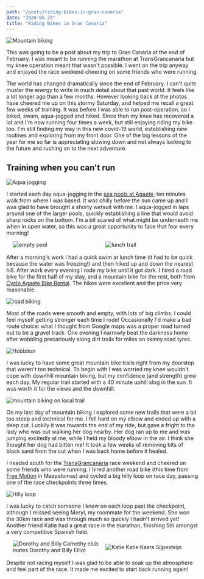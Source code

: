 ```yaml
---
path: "/posts/riding-bikes-in-gran-canaria"
date: "2020-05-23"
title: "Riding Bikes in Gran Canaria"
---
```


![Mountain biking](../images/riding-bikes-in-gran-canaria/mtb-gc.jpg)

This was going to be a post about my trip to Gran Canaria at the end of February. I was meant to be running the marathon at TransGrancanaria but my knee operation meant that wasn't possible. I went on the trip anyway and enjoyed the race weekend cheering on some friends who were running.

<!-- end -->

The world has changed dramatically since the end of February. I can't quite muster the energy to write in much detail about that past world. It feels like a lot longer ago than a few months. However looking back at the photos have cheered me up on this stormy Saturday, and helped me recall a great few weeks of training. It was before I was able to run post-operation, so I biked, swam, aqua-jogged and hiked. Since then my knee has recovered a lot and I'm now running four times a week, but still enjoying riding my bike too. I'm still finding my way in this new covid-19 world, establishing new routines and exploring from my front door. One of the big lessons of the year for me so far is appreciating slowing down and not always looking to the future and rushing on to the next adventure.

## Training when you can't run

![Aqua jogging](../images/riding-bikes-in-gran-canaria/aqua-jogging.jpg)

I started each day aqua-jogging in the [sea pools at Agaete](https://www.hellocanaryislands.com/natural-pools/gran-canaria/las-salinas-de-agaete/), ten minutes walk from where I was based. It was chilly before the sun came up and I was glad to have brought a shorty wetsuit with me. I aqua-jogged in laps around one of the larger pools, quickly establishing a line that would avoid sharp rocks on the bottom. I'm a bit scared of what might be underneath me when in open water, so this was a great opportunity to face that fear every morning!

<div style="display: flex; justify-content: space-evenly; margin-bottom: 1rem;">
    <div style="width: 45%">
        <img src="../images/riding-bikes-in-gran-canaria/empty-pool.jpg" alt="empty pool">
    </div>
    <div style="width: 45%">
        <img src="../images/riding-bikes-in-gran-canaria/lunch-trail.jpg" alt="lunch trail">
    </div>
</div>

After a morning's work I had a quick swim at lunch time (it had to be quick because the water was freezing!) and then hiked up and down the nearest hill. After work every evening I rode my bike until it got dark. I hired a road bike for the first half of my stay, and a mountain bike for the rest, both from [Cyclo Agaete Bike Rental](https://www.facebook.com/Cyclo-Agaete-Bike-Rental-641591279633781/). The bikes were excellent and the price very reasonable.

![road biking](../images/riding-bikes-in-gran-canaria/bike-view.jpg)

Most of the roads were smooth and empty, with lots of big climbs. I could feel myself getting stronger each time I rode! Occasionally I'd make a bad route choice: what I thought from Google maps was a proper road turned out to be a gravel track. One evening I narrowly beat the darkness home after wobbling precariously along dirt trails for miles on skinny road tyres.

![Hobbiton](../images/riding-bikes-in-gran-canaria/hobbit-land.jpg)

I was lucky to have some great mountain bike trails right from my doorstep that weren't too technical. To begin with I was worried my knee wouldn't cope with downhill mountain biking, but my confidence (and strength) grew each day. My regular trail started with a 40 minute uphill slog in the sun. It was worth it for the views and the downhill.

![mountain biking on local trail](../images/riding-bikes-in-gran-canaria/mtb-2.jpg)

On my last day of mountain biking I explored some new trails that were a bit too steep and technical for me. I fell hard on my elbow and ended up with a deep cut. Luckily it was towards the end of my ride, but gave a fright to the lady who was out walking her dog nearby. Her dog ran up to me and was jumping excitedly at me, while I held my bloody elbow in the air. I think she thought her dog had bitten me! It took a few weeks of removing bits of black sand from the cut when I was back home before it healed.

I headed south for the [TransGrancanaria](https://www.transgrancanaria.net/) race weekend and cheered on some friends who were running. I hired another road bike (this time from [Free Motion](https://www.free-motion.com/) in Maspalomas) and cycled a big hilly loop on race day, passing one of the race checkpoints three times.

![Hilly loop](../images/riding-bikes-in-gran-canaria/tgc-loops.jpg)

I was lucky to catch someone I knew on each loop past the checkpoint, although I missed seeing Meryl, my roommate for the weekend. She won the 30km race and was through much so quickly I hadn't arrived yet! Another friend Katie had a great race in the marathon, finishing 5th amongst a very competitive Spanish field.

<div style="display: flex; justify-content: space-evenly; align-items: center; margin-bottom: 1rem;">
    <div style="width: 45%">
        <img src="../images/riding-bikes-in-gran-canaria/dorothy-billy.jpg" alt="Dorothy and Billy">
        Carnethy club mates Dorothy and Billy Elliot
    </div>
    <div style="width: 45%">
        <img src="../images/riding-bikes-in-gran-canaria/katie.jpg" alt="Katie">
        Katie Kaars Sijpesteijn
    </div>
</div>

Despite not racing myself I was glad to be able to soak up the atmosphere and feel part of the race. It made me excited to start back running again!